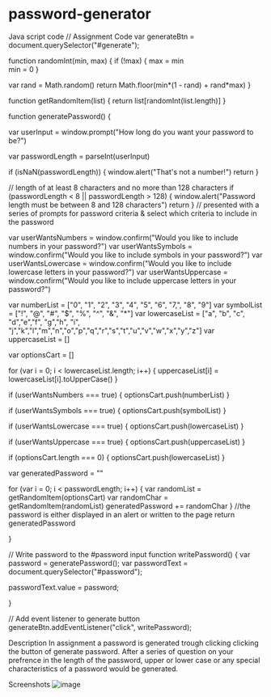 # password-generator 

Java script code 
// Assignment Code
var generateBtn = document.querySelector("#generate");

function randomInt(min, max) {
  if (!max) {
    max = min  
    min = 0
  }

  var rand = Math.random()
  return Math.floor(min*(1 - rand) + rand*max)
}

function getRandomItem(list) {
  return list[randomInt(list.length)]
}

function generatePassword() {

 var userInput =  window.prompt("How long do you want your password to be?")

 var passwordLength = parseInt(userInput)

 if (isNaN(passwordLength)) {
  window.alert("That's not a number!")
  return
 }

// length of at least 8 characters and no more than 128 characters
 if (passwordLength < 8 || passwordLength > 128) {
  window.alert("Password length must be between 8 and 128 characters")
  return
}
// presented with a series of prompts for password criteria & select which criteria to include in the password

var userWantsNumbers = window.confirm("Would you like to include numbers in your password?")
var userWantsSymbols = window.confirm("Would you like to include symbols in your password?")
var userWantsLowercase = window.confirm("Would you like to include lowercase letters in your password?")
var userWantsUppercase = window.confirm("Would you like to include uppercase letters  in your password?")

var numberList = ["0", "1", "2", "3", "4", "5", "6", "7,", "8", "9"]
var symbolList = ["!", "@", "#", "$", "%", "^", "&", "*"]
var lowercaseList = ["a", "b", "c", "d","e","f", "g","h", "i", "j","k","l","m","n","o","p","q","r","s","t","u","v","w","x","y","z"]
var uppercaseList = []

var optionsCart = []

for (var i = 0; i < lowercaseList.length; i++) {
    uppercaseList[i] = lowercaseList[i].toUpperCase()
  }


if (userWantsNumbers === true) {
  optionsCart.push(numberList)
}

if (userWantsSymbols === true) {
   optionsCart.push(symbolList)
}

if (userWantsLowercase === true) {
  optionsCart.push(lowercaseList)
}

if (userWantsUppercase === true) {
  optionsCart.push(uppercaseList)
}

if (optionsCart.length === 0) {
  optionsCart.push(lowercaseList)
}



var generatedPassword = ""

for (var i = 0; i < passwordLength; i++) {
 var randomList = getRandomItem(optionsCart)
 var randomChar = getRandomItem(randomList)
 generatedPassword += randomChar
 }
  //the password is either displayed in an alert or written to the page
 return generatedPassword

}

// Write password to the #password input
function writePassword() {
  var password = generatePassword();
  var passwordText = document.querySelector("#password");

  passwordText.value = password;

}

// Add event listener to generate button
generateBtn.addEventListener("click", writePassword);

Description 
In assignment a password is generated trough clicking clicking the button of generate password. After a series of question on your prefrence in the length of the password, upper or lower case or any special characteristics of a password would be generated.  

Screenshots
![image](https://user-images.githubusercontent.com/113649566/197363398-78707c80-a46e-4ed3-b42e-e62b55805c98.png)

